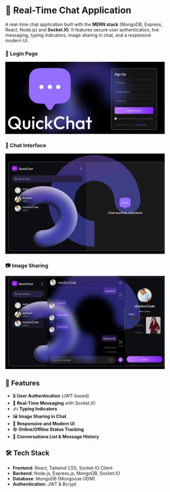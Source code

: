 # 💬 Real-Time Chat Application

A real-time chat application built with the **MERN stack** (MongoDB, Express, React, Node.js) and **Socket.IO**. It features secure user authentication, live messaging, typing indicators, image sharing in chat, and a responsive modern UI.

### 🔐 Login Page

![Login](client/src/assets/login.png)

### 💬 Chat Interface

![Chat](client/src/assets/chat.png)

### 📷 Image Sharing

![Image Sharing](client/src/assets/image-sharing.png)

## 🚀 Features

- 🔒 **User Authentication** (JWT-based)
- 💬 **Real-Time Messaging** with Socket.IO
- ✍️ **Typing Indicators**
- 🖼️ **Image Sharing in Chat**
- 📱 **Responsive and Modern UI**
- 🟢 **Online/Offline Status Tracking**
- 📂 **Conversations List & Message History**

## 🛠️ Tech Stack

- **Frontend**: React, Tailwind CSS, Socket.IO Client
- **Backend**: Node.js, Express.js, MongoDB, Socket.IO
- **Database**: MongoDB (Mongoose ODM)
- **Authentication**: JWT & Bcrypt
